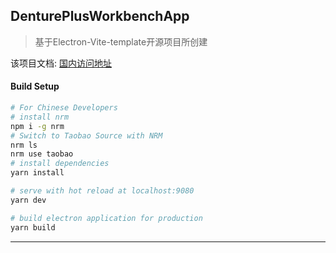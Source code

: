 ## DenturePlusWorkbenchApp

> 基于Electron-Vite-template开源项目所创建

该项目文档: [国内访问地址](https://gitee.com/Zh-Sky/electron-vite-template)

#### Build Setup

``` bash
# For Chinese Developers
# install nrm
npm i -g nrm
# Switch to Taobao Source with NRM
nrm ls
nrm use taobao
# install dependencies
yarn install

# serve with hot reload at localhost:9080
yarn dev

# build electron application for production
yarn build


```

---
